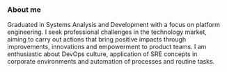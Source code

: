 ### About me

Graduated in Systems Analysis and Development with a focus on platform engineering. I seek professional challenges in the technology market, aiming to carry out actions that bring positive impacts through improvements, innovations and empowerment to product teams. I am enthusiastic about DevOps culture, application of SRE concepts in corporate environments and automation of processes and routine tasks.

<!-- ### **View my stats on Github** -->

<!-- ![Anurag's GitHub stats](https://github-readme-stats.vercel.app/api?username=LucasRejanio&count_private=true&show_icons=true&theme=dracula) -->
<!-- ![Anurag's GitHub stats](https://github-readme-stats.vercel.app/api?username=LucasRejanio&count_private=true&show_icons=true&theme=midnight-purple) -->
